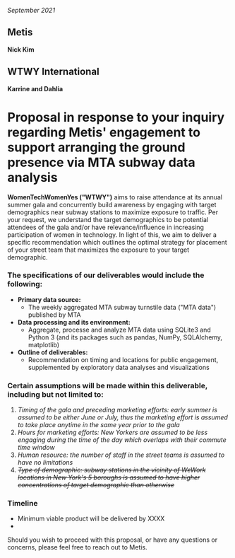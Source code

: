 *September 2021*

## Metis
**Nick Kim**

## WTWY International
**Karrine and Dahlia**

# Proposal in response to your inquiry regarding Metis' engagement to support arranging the ground presence via MTA subway data analysis

**WomenTechWomenYes ("WTWY")** aims to raise attendance at its annual summer gala and concurrently build awareness by engaging with target demographics near subway stations to maximize exposure to traffic. Per your request, we understand the target demographics to be potential attendees of the gala and/or have relevance/influence in increasing participation of women in technology. In light of this, we aim to deliver a specific recommendation which outlines the optimal strategy for placement of your street team that maximizes the exposure to your target demographic. 

### The specifications of our deliverables would include the following:
* **Primary data source:** 
  - The weekly aggregated MTA subway turnstile data ("MTA data") published by MTA
* **Data processing and its environment:**
  - Aggregate, processe and analyze MTA data using SQLite3 and Python 3 (and its packages such as pandas, NumPy, SQLAlchemy, matplotlib) 
* **Outline of deliverables:**
  - Recommendation on timing and locations for public engagement, supplemented by exploratory data analyses and visualizations

### Certain **assumptions** will be made within this deliverable, including but not limited to: 
  1. *Timing of the gala and preceding marketing efforts: early summer is assumed to be either June or July, thus the marketing effort is assumed to take place anytime in the same year prior to the gala*
  2. *Hours for marketing efforts: New Yorkers are assumed to be less engaging during the time of the day which overlaps with their commute time window*
  3. *Human resource: the number of staff in the street teams is assumed to have no limitations*
  4. ~~*Type of demographic: subway stations in the vicinity of WeWork locations in New York's 5 boroughs is assumed to have higher concentrations of target demographic than otherwise*~~

### Timeline
* Minimum viable product will be delivered by XXXX
* 


Should you wish to proceed with this proposal, or have any questions or concerns, please feel free to reach out to Metis. 


